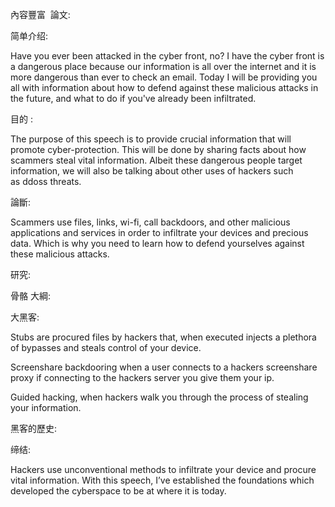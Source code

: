 內容豐富  論文: 

简单介绍: 

Have you ever been attacked in the cyber front, no? I have the cyber front is a dangerous place because our information is all over the internet and it is more dangerous than ever to check an email. Today I will be providing you all with information about how to defend against these malicious attacks in the future, and what to do if you've already been infiltrated.  

目的 : 

The purpose of this speech is to provide crucial information that will promote cyber-protection. This will be done by sharing facts about how scammers steal vital information. Albeit these dangerous people target information, we will also be talking about other uses of hackers such as ddoss threats. 

論斷: 

Scammers use files, links, wi-fi, call backdoors, and other malicious applications and services in order to infiltrate your devices and precious data. Which is why you need to learn how to defend yourselves against these malicious attacks. 

研究: 

骨骼 大綱: 

大黑客: 

Stubs are procured files by hackers that, when executed injects a plethora of bypasses and steals control of your device. 

Screenshare backdooring when a user connects to a hackers screenshare proxy if connecting to the hackers server you give them your ip. 

Guided hacking, when hackers walk you through the process of stealing your information. 

黑客的歷史: 

缔结: 

Hackers use unconventional methods to infiltrate your device and procure vital information. With this speech, I’ve established the foundations which developed the cyberspace to be at where it is today.